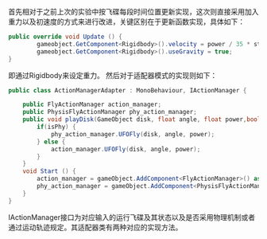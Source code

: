 首先相对于之前上次的实验中按飞碟每段时间位置更新实现，这次则直接采用加入重力以及初速度的方式来进行改进，关键区别在于更新函数实现，具体如下：
```csharp
public override void Update () {
		gameobject.GetComponent<Rigidbody>().velocity = power / 35 * start_vector;
		gameobject.GetComponent<Rigidbody>().useGravity = true;
}
```
即通过Rigidbody来设定重力。
然后对于适配器模式的实现则如下：
```csharp
public class ActionManagerAdapter : MonoBehaviour, IActionManager {

	public FlyActionManager action_manager;
	public PhysisFlyActionManager phy_action_manager;
	public void playDisk(GameObject disk, float angle, float power,bool isPhy) {
		if(isPhy) {
			phy_action_manager.UFOFly(disk, angle, power);
		} else {
			action_manager.UFOFly(disk, angle, power);
		}
	}
	void Start () {
		action_manager = gameObject.AddComponent<FlyActionManager>() as FlyActionManager;
		phy_action_manager = gameObject.AddComponent<PhysisFlyActionManager>() as PhysisFlyActionManager;
	}
}
```
IActionManager接口为对应输入的运行飞碟及其状态以及是否采用物理机制或者通过运动轨迹规定。其适配器类有两种对应的实现方法。
